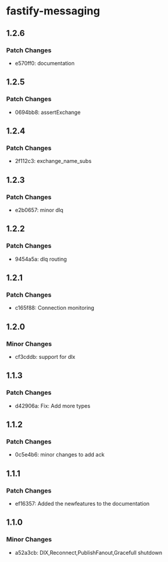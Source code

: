 # fastify-messaging

## 1.2.6

### Patch Changes

- e570ff0: documentation

## 1.2.5

### Patch Changes

- 0694bb8: assertExchange

## 1.2.4

### Patch Changes

- 2f112c3: exchange_name_subs

## 1.2.3

### Patch Changes

- e2b0657: minor dlq

## 1.2.2

### Patch Changes

- 9454a5a: dlq routing

## 1.2.1

### Patch Changes

- c165f88: Connection monitoring

## 1.2.0

### Minor Changes

- cf3cddb: support for dlx

## 1.1.3

### Patch Changes

- d42906a: Fix: Add more types

## 1.1.2

### Patch Changes

- 0c5e4b6: minor changes to add ack

## 1.1.1

### Patch Changes

- ef16357: Added the newfeatures to the documentation

## 1.1.0

### Minor Changes

- a52a3cb: DlX,Reconnect,PublishFanout,Gracefull shutdown
